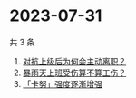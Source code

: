 # 2023-07-31

共 3 条

<!-- BEGIN ZHIHUSEARCH -->
<!-- 最后更新时间 Mon Jul 31 2023 12:13:37 GMT+0800 (China Standard Time) -->
1. [对抗上级后为何会主动离职？](https://www.zhihu.com/search?q=对抗上级后为何会主动离职？)
1. [暴雨天上班受伤算不算工伤？](https://www.zhihu.com/search?q=暴雨天上班受伤算不算工伤？)
1. [「卡努」强度逐渐增强](https://www.zhihu.com/search?q=「卡努」强度逐渐增强)
<!-- END ZHIHUSEARCH -->
